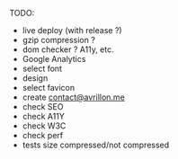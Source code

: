 TODO:

- live deploy (with release ?)
- gzip compression ?
- dom checker ? A11y, etc.
- Google Analytics
- select font
- design
- select favicon
- create contact@avrillon.me
- check SEO
- check A11Y
- check W3C
- check perf
- tests size compressed/not compressed
